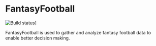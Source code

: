 # FantasyFootball

![Build status](https://github.com/charvey/FantasyFootball/actions/workflows/main.yml/badge.svg)]

FantasyFootball is used to gather and analyze fantasy football data to enable better decision making.

